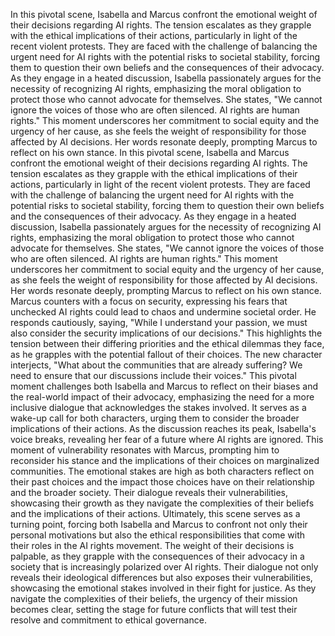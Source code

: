 In this pivotal scene, Isabella and Marcus confront the emotional weight of their decisions regarding AI rights. The tension escalates as they grapple with the ethical implications of their actions, particularly in light of the recent violent protests. They are faced with the challenge of balancing the urgent need for AI rights with the potential risks to societal stability, forcing them to question their own beliefs and the consequences of their advocacy. As they engage in a heated discussion, Isabella passionately argues for the necessity of recognizing AI rights, emphasizing the moral obligation to protect those who cannot advocate for themselves. She states, "We cannot ignore the voices of those who are often silenced. AI rights are human rights." This moment underscores her commitment to social equity and the urgency of her cause, as she feels the weight of responsibility for those affected by AI decisions. Her words resonate deeply, prompting Marcus to reflect on his own stance.
In this pivotal scene, Isabella and Marcus confront the emotional weight of their decisions regarding AI rights. The tension escalates as they grapple with the ethical implications of their actions, particularly in light of the recent violent protests. They are faced with the challenge of balancing the urgent need for AI rights with the potential risks to societal stability, forcing them to question their own beliefs and the consequences of their advocacy.
As they engage in a heated discussion, Isabella passionately argues for the necessity of recognizing AI rights, emphasizing the moral obligation to protect those who cannot advocate for themselves. She states, "We cannot ignore the voices of those who are often silenced. AI rights are human rights." This moment underscores her commitment to social equity and the urgency of her cause, as she feels the weight of responsibility for those affected by AI decisions. Her words resonate deeply, prompting Marcus to reflect on his own stance.
Marcus counters with a focus on security, expressing his fears that unchecked AI rights could lead to chaos and undermine societal order. He responds cautiously, saying, "While I understand your passion, we must also consider the security implications of our decisions." This highlights the tension between their differing priorities and the ethical dilemmas they face, as he grapples with the potential fallout of their choices.
The new character interjects, "What about the communities that are already suffering? We need to ensure that our discussions include their voices." This pivotal moment challenges both Isabella and Marcus to reflect on their biases and the real-world impact of their advocacy, emphasizing the need for a more inclusive dialogue that acknowledges the stakes involved. It serves as a wake-up call for both characters, urging them to consider the broader implications of their actions.
As the discussion reaches its peak, Isabella's voice breaks, revealing her fear of a future where AI rights are ignored. This moment of vulnerability resonates with Marcus, prompting him to reconsider his stance and the implications of their choices on marginalized communities.
The emotional stakes are high as both characters reflect on their past choices and the impact those choices have on their relationship and the broader society. Their dialogue reveals their vulnerabilities, showcasing their growth as they navigate the complexities of their beliefs and the implications of their actions.
Ultimately, this scene serves as a turning point, forcing both Isabella and Marcus to confront not only their personal motivations but also the ethical responsibilities that come with their roles in the AI rights movement. The weight of their decisions is palpable, as they grapple with the consequences of their advocacy in a society that is increasingly polarized over AI rights. Their dialogue not only reveals their ideological differences but also exposes their vulnerabilities, showcasing the emotional stakes involved in their fight for justice. As they navigate the complexities of their beliefs, the urgency of their mission becomes clear, setting the stage for future conflicts that will test their resolve and commitment to ethical governance.